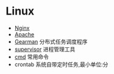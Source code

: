 # Linux
- [Nginx](Nginx.md)
- [Apache](Apache.md)
- [Gearman](gearman.md) 分布式任务调度程序
- [supervisor](supervisor.md) 进程管理工具
- [cmd](shell.md) 常用命令
- crontab 系统自带定时任务,最小单位:分
